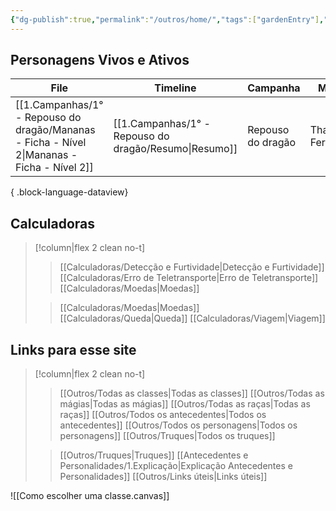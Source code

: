 ```yaml
---
{"dg-publish":true,"permalink":"/outros/home/","tags":["gardenEntry"],"created":"2024-07-23T08:29:11.000-03:00"}
---
```



## Personagens Vivos e Ativos
| File                                                                                           | Timeline                                                 | Campanha          | Mestre          | Inicio      |
| ---------------------------------------------------------------------------------------------- | -------------------------------------------------------- | ----------------- | --------------- | ----------- |
| [[1.Campanhas/1° - Repouso do dragão/Mananas - Ficha - Nível 2\|Mananas - Ficha - Nível 2]] | [[1.Campanhas/1° - Repouso do dragão/Resumo\|Resumo]] | Repouso do dragão | Thais Fernandes | 13/Jul/2024 |

{ .block-language-dataview}

## Calculadoras
> [!column|flex 2 clean no-t]
>> [[Calculadoras/Detecção e Furtividade\|Detecção e Furtividade]]
>> [[Calculadoras/Erro de Teletransporte\|Erro de Teletransporte]]
>>[[Calculadoras/Moedas\|Moedas]]
>
>> [[Calculadoras/Moedas\|Moedas]]
>> [[Calculadoras/Queda\|Queda]]
>> [[Calculadoras/Viagem\|Viagem]]

## Links para esse site
> [!column|flex 2 clean no-t]
>> [[Outros/Todas as classes\|Todas as classes]]
>> [[Outros/Todas as mágias\|Todas as mágias]]
>> [[Outros/Todas as raças\|Todas as raças]]
>> [[Outros/Todos os antecedentes\|Todos os antecedentes]]
>> [[Outros/Todos os personagens\|Todos os personagens]]
>> [[Outros/Truques\|Todos os truques]]
>
>> [[Outros/Truques\|Truques]]
>> [[Antecedentes e Personalidades/1.Explicação\|Explicação Antecedentes e Personalidades]]
>> [[Outros/Links úteis\|Links úteis]]

![[Como escolher uma classe.canvas]]
